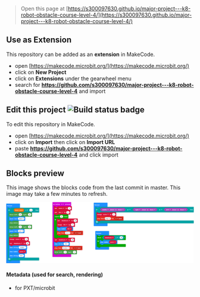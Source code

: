 
> Open this page at [https://s300097630.github.io/major-project---k8-robot-obstacle-course-level-4/](https://s300097630.github.io/major-project---k8-robot-obstacle-course-level-4/)

## Use as Extension

This repository can be added as an **extension** in MakeCode.

* open [https://makecode.microbit.org/](https://makecode.microbit.org/)
* click on **New Project**
* click on **Extensions** under the gearwheel menu
* search for **https://github.com/s300097630/major-project---k8-robot-obstacle-course-level-4** and import

## Edit this project ![Build status badge](https://github.com/s300097630/major-project---k8-robot-obstacle-course-level-4/workflows/MakeCode/badge.svg)

To edit this repository in MakeCode.

* open [https://makecode.microbit.org/](https://makecode.microbit.org/)
* click on **Import** then click on **Import URL**
* paste **https://github.com/s300097630/major-project---k8-robot-obstacle-course-level-4** and click import

## Blocks preview

This image shows the blocks code from the last commit in master.
This image may take a few minutes to refresh.

![A rendered view of the blocks](https://github.com/s300097630/major-project---k8-robot-obstacle-course-level-4/raw/master/.github/makecode/blocks.png)

#### Metadata (used for search, rendering)

* for PXT/microbit
<script src="https://makecode.com/gh-pages-embed.js"></script><script>makeCodeRender("{{ site.makecode.home_url }}", "{{ site.github.owner_name }}/{{ site.github.repository_name }}");</script>
